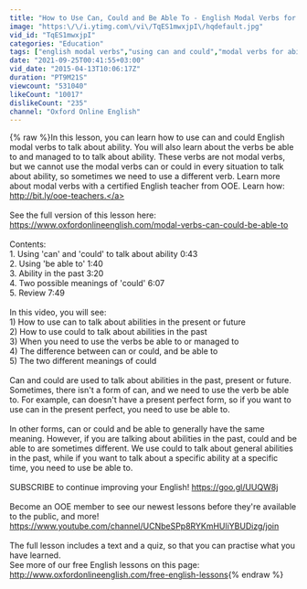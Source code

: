 ```yaml
---
title: "How to Use Can, Could and Be Able To - English Modal Verbs for Ability"
image: "https:\/\/i.ytimg.com\/vi\/TqES1mwxjpI\/hqdefault.jpg"
vid_id: "TqES1mwxjpI"
categories: "Education"
tags: ["english modal verbs","using can and could","modal verbs for ability"]
date: "2021-09-25T00:41:55+03:00"
vid_date: "2015-04-13T10:06:17Z"
duration: "PT9M21S"
viewcount: "531040"
likeCount: "10017"
dislikeCount: "235"
channel: "Oxford Online English"
---
```

{% raw %}In this lesson, you can learn how to use can and could English modal verbs to talk about ability. You will also learn about the verbs be able to and managed to to talk about ability. These verbs are not modal verbs, but we cannot use the modal verbs can or could in every situation to talk about ability, so sometimes we need to use a different verb. Learn more about modal verbs with a certified English teacher from OOE. Learn how: <a rel="nofollow" target="blank" href="http://bit.ly/ooe-teachers.">http://bit.ly/ooe-teachers.</a><br /><br />See the full version of this lesson here: <a rel="nofollow" target="blank" href="https://www.oxfordonlineenglish.com/modal-verbs-can-could-be-able-to">https://www.oxfordonlineenglish.com/modal-verbs-can-could-be-able-to</a><br /><br />Contents:<br />1. Using 'can' and 'could' to talk about ability 0:43<br />2. Using 'be able to' 1:40<br />3. Ability in the past 3:20<br />4. Two possible meanings of 'could' 6:07<br />5. Review 7:49<br /><br />In this video, you will see:<br />1) How to use can to talk about abilities in the present or future<br />2) How to use could to talk about abilities in the past<br />3) When you need to use the verbs be able to or managed to<br />4) The difference between can or could, and be able to<br />5) The two different meanings of could<br /><br />Can and could are used to talk about abilities in the past, present or future. Sometimes, there isn't a form of can, and we need to use the verb be able to. For example, can doesn't have a present perfect form, so if you want to use can in the present perfect, you need to use be able to. <br /><br />In other forms, can or could and be able to generally have the same meaning. However, if you are talking about abilities in the past, could and be able to are sometimes different. We use could to talk about general abilities in the past, while if you want to talk about a specific ability at a specific time, you need to use be able to.<br /><br />SUBSCRIBE to continue improving your English! <a rel="nofollow" target="blank" href="https://goo.gl/UUQW8j">https://goo.gl/UUQW8j</a><br /><br />Become an OOE member to see our newest lessons before they're available to the public, and more! <a rel="nofollow" target="blank" href="https://www.youtube.com/channel/UCNbeSPp8RYKmHUliYBUDizg/join">https://www.youtube.com/channel/UCNbeSPp8RYKmHUliYBUDizg/join</a><br /><br />The full lesson includes a text and a quiz, so that you can practise what you have learned.<br />See more of our free English lessons on this page: <a rel="nofollow" target="blank" href="http://www.oxfordonlineenglish.com/free-english-lessons">http://www.oxfordonlineenglish.com/free-english-lessons</a>{% endraw %}
